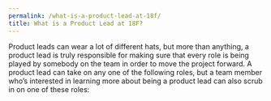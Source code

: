 ```yaml
---
permalink: /what-is-a-product-lead-at-18f/
title: What is a Product Lead at 18F?
---
```

Product leads can wear a lot of different hats, but more than anything, a
product lead is truly responsible for making sure that every role is being
played by somebody on the team in order to move the project forward. A product
lead can take on any one of the following roles, but a team member who’s
interested in learning more about being a product lead can also scrub in on one
of these roles:
